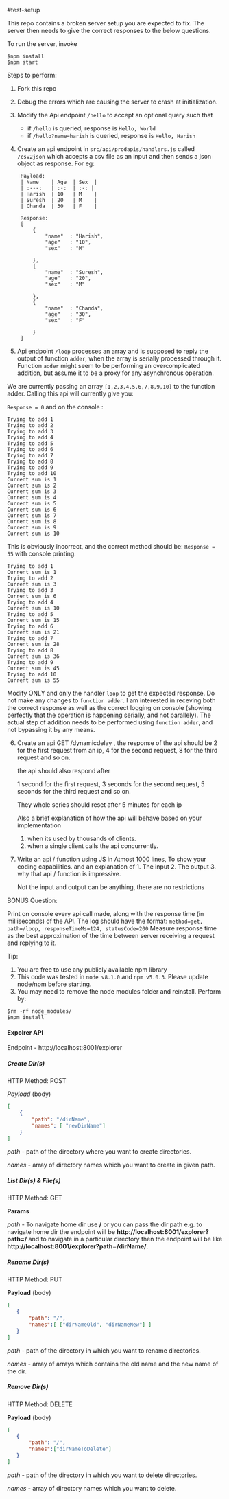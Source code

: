 #test-setup

This repo contains a broken server setup you are expected to fix. The server then needs to give the correct responses to the below questions. 

To run the server, invoke
```
$npm install
$npm start
```

Steps to perform:

1. Fork this repo

2. Debug the errors which are causing the server to crash at initialization.

3. Modify the Api endpoint `/hello` to accept an optional query such that
	* if `/hello` is queried, response is `Hello, World`
	* if `/hello?name=harish` is queried, response is `Hello, Harish`

4. Create an api endpoint in `src/api/prodapis/handlers.js` called `/csv2json` which accepts a csv file as an input and then sends a json object as response.
	For eg:
		
        Payload:
	    | Name    | Age  | Sex  |
	    | :---:   | :-:  | :-: |
	    | Harish  | 10   | M 	|
	    | Suresh  | 20   | M 	|
	    | Chanda  | 30   | F 	|
	
    	Response: 
        [
        	{	
        		"name"	: "Harish",
        		"age"	: "10",
        		"sex"	: "M"
        
        	},
        	{	
        		"name"	: "Suresh",
        		"age"	: "20",
        		"sex"	: "M"
        
        	},
        	{	
        		"name"	: "Chanda",
        		"age"	: "30",
        		"sex"	: "F"
        
        	}
        ]

5. Api endpoint `/loop` processes an array and is supposed to reply the output of function `adder`, when the array is serially processed through it. Function `adder` might seem to be performing an overcomplicated addition, but assume it to be a proxy for any asynchronous operation.

We are currently passing an array `[1,2,3,4,5,6,7,8,9,10]` to the function adder. Calling this api will currently give you:

`Response = 0` 
and on the console : 
```
Trying to add 1
Trying to add 2
Trying to add 3
Trying to add 4
Trying to add 5
Trying to add 6
Trying to add 7
Trying to add 8
Trying to add 9
Trying to add 10
Current sum is 1
Current sum is 2
Current sum is 3
Current sum is 4
Current sum is 5
Current sum is 6
Current sum is 7
Current sum is 8
Current sum is 9
Current sum is 10
```

This is obviously incorrect, and the correct method should be:
`Response = 55`
with console printing:
```
Trying to add 1
Current sum is 1
Trying to add 2
Current sum is 3
Trying to add 3
Current sum is 6
Trying to add 4
Current sum is 10
Trying to add 5
Current sum is 15
Trying to add 6
Current sum is 21
Trying to add 7
Current sum is 28
Trying to add 8
Current sum is 36
Trying to add 9
Current sum is 45
Trying to add 10
Current sum is 55
```

Modify ONLY and only the handler `loop` to get the expected response. Do not make any changes to `function adder`. I am interested in receving both the correct response as well as the correct logging on console (showing perfectly that the operation is happening serially, and not parallely). The actual step of addition needs to be performed using `function adder`, and not bypassing it by any means.

6. Create an api GET /dynamicdelay , the response of the api should be 
   2 for the first request from an ip, 
   4 for the second request,
   8 for the third request and so on.
   
   the api should also respond after

   1 second  for the first request,
   3 seconds for the second request,
   5 seconds for the third request and so on.
   
   They whole series should reset after 5 minutes for each ip
   
   Also a brief explanation of how the api will behave based on your implementation 
   
   1. when its used by thousands of clients.
   2. when a single client calls the api concurrently.
   
 7. Write an api / function using JS in Atmost 1000 lines, To show your coding capabilities.
    and an explanation of 
    	1. The input
	2. The output
        3. why that api / function is impressive.
    
    Not the input and output can be anything, there are no restrictions
    

BONUS Question:

Print on console every api call made, along with the response time (in milliseconds) of the API. The log should have the format:
```method=get, path=/loop, responseTimeMs=124, statusCode=200```
Measure response time as the best approximation of the time between server receiving a request and replying to it.


Tip:
1. You are free to use any publicly available npm library
2. This code was tested in `node v8.1.0` and `npm v5.0.3`. Please update node/npm before starting.
3. You may need to remove the node modules folder and reinstall. Perform by:
```
$rm -rf node_modules/
$npm install
```



#### Expolrer API

Endpoint - http://localhost:8001/explorer



##### **Create Dir(s)**

HTTP Method: POST

*Payload* (body)

```json
[
    {
    	"path": "/dirName",
    	"names": [ "newDirName"]
    }
]
```

*path* - path of the directory where you want to create directories.

*names* - array of directory names which you want to create in given path.



##### **List Dir(s) & File(s)**

HTTP Method: GET

**Params**

*path* - To navigate home dir use **/** or you can pass the dir path e.g. to navigate home dir the endpoint will be **http://localhost:8001/explorer?path=/** and to navigate in a particular directory then the endpoint will be like **http://localhost:8001/explorer?path=/dirName/**.



##### Rename Dir(s)

HTTP Method: PUT

**Payload** (body)

```json
[
   {
       "path": "/",
       "names":[ ["dirNameOld", "dirNameNew"] ]
   }
]
```

*path* - path of the directory in which you want to rename directories.

*names* - array of arrays which contains the old name and the new name of the dir.



##### Remove Dir(s)

HTTP Method: DELETE

**Payload** (body)

```json
[
   {
       "path": "/",
       "names":["dirNameToDelete"]
   }
]
```

*path* - path of the directory in which you want to delete directories.

*names* - array of directory names which you want to delete.

